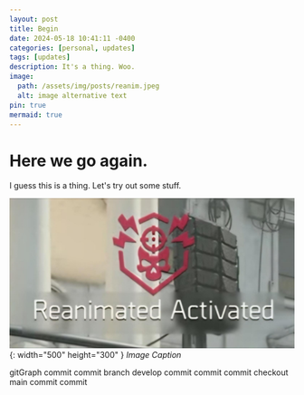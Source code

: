 ```yaml
---
layout: post
title: Begin
date: 2024-05-18 10:41:11 -0400
categories: [personal, updates]
tags: [updates]
description: It's a thing. Woo.
image:
  path: /assets/img/posts/reanim.jpeg
  alt: image alternative text
pin: true
mermaid: true
---
```

# Here we go again.

I guess this is a thing. Let's try out some stuff.

![Desktop View](/assets/img/posts/reanim.jpeg){: width="500" height="300" }
_Image Caption_

  gitGraph
    commit
    commit
    branch develop
    commit
    commit
    commit
    checkout main
    commit
    commit
